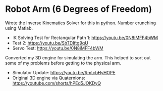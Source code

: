 # Robot Arm (6 Degrees of Freedom)

Wrote the Inverse Kinematics Solver for this in python. Number crunching using Matlab.
- IK Solving Test for Rectangular Path 1: https://youtu.be/0N8iMFF4bWM
- Test 2: https://youtu.be/SbTDIftg9qU
- Servo Test: https://youtu.be/0N8iMFF4bWM

Converted my 3D engine for simulating the arm. This helped to sort out some of my problems before getting to the physical arm.
- Simulator Update: https://youtu.be/RmtcbHyHOPE
- Original 3D engine via Quaternions: https://youtube.com/shorts/hPEd5JOKDyQ
